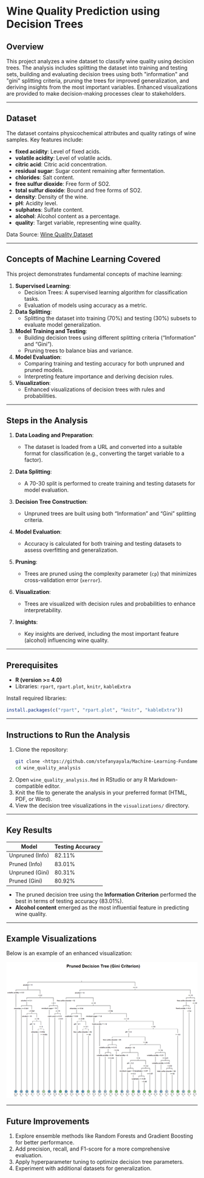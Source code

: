 # Wine Quality Prediction using Decision Trees

## Overview
This project analyzes a wine dataset to classify wine quality using decision trees. The analysis includes splitting the dataset into training and testing sets, building and evaluating decision trees using both "information" and "gini" splitting criteria, pruning the trees for improved generalization, and deriving insights from the most important variables. Enhanced visualizations are provided to make decision-making processes clear to stakeholders.

---

## Dataset
The dataset contains physicochemical attributes and quality ratings of wine samples. Key features include:
- **fixed acidity**: Level of fixed acids.
- **volatile acidity**: Level of volatile acids.
- **citric acid**: Citric acid concentration.
- **residual sugar**: Sugar content remaining after fermentation.
- **chlorides**: Salt content.
- **free sulfur dioxide**: Free form of SO2.
- **total sulfur dioxide**: Bound and free forms of SO2.
- **density**: Density of the wine.
- **pH**: Acidity level.
- **sulphates**: Sulfate content.
- **alcohol**: Alcohol content as a percentage.
- **quality**: Target variable, representing wine quality.

Data Source: [Wine Quality Dataset](https://archive.ics.uci.edu/ml/datasets/Wine+Quality)

---

## Concepts of Machine Learning Covered
This project demonstrates fundamental concepts of machine learning:
1. **Supervised Learning**:
   - Decision Trees: A supervised learning algorithm for classification tasks.
   - Evaluation of models using accuracy as a metric.
2. **Data Splitting**:
   - Splitting the dataset into training (70%) and testing (30%) subsets to evaluate model generalization.
3. **Model Training and Testing**:
   - Building decision trees using different splitting criteria (“Information” and “Gini”).
   - Pruning trees to balance bias and variance.
4. **Model Evaluation**:
   - Comparing training and testing accuracy for both unpruned and pruned models.
   - Interpreting feature importance and deriving decision rules.
5. **Visualization**:
   - Enhanced visualizations of decision trees with rules and probabilities.

---

## Steps in the Analysis

1. **Data Loading and Preparation**:
   - The dataset is loaded from a URL and converted into a suitable format for classification (e.g., converting the target variable to a factor).

2. **Data Splitting**:
   - A 70-30 split is performed to create training and testing datasets for model evaluation.

3. **Decision Tree Construction**:
   - Unpruned trees are built using both “Information” and “Gini” splitting criteria.

4. **Model Evaluation**:
   - Accuracy is calculated for both training and testing datasets to assess overfitting and generalization.

5. **Pruning**:
   - Trees are pruned using the complexity parameter (`cp`) that minimizes cross-validation error (`xerror`).

6. **Visualization**:
   - Trees are visualized with decision rules and probabilities to enhance interpretability.

7. **Insights**:
   - Key insights are derived, including the most important feature (alcohol) influencing wine quality.

---

## Prerequisites
- **R (version >= 4.0)**
- Libraries: `rpart`, `rpart.plot`, `knitr`, `kableExtra`

Install required libraries:
```R
install.packages(c("rpart", "rpart.plot", "knitr", "kableExtra"))
```

---

## Instructions to Run the Analysis
1. Clone the repository:
   ```bash
   git clone <https://github.com/stefanyayala/Machine-Learning-Fundamentals>
   cd wine_quality_analysis
   ```
2. Open `wine_quality_analysis.Rmd` in RStudio or any R Markdown-compatible editor.
3. Knit the file to generate the analysis in your preferred format (HTML, PDF, or Word).
4. View the decision tree visualizations in the `visualizations/` directory.

---

## Key Results
| Model               | Testing Accuracy |
|---------------------|------------------|
| Unpruned (Info)     | 82.11%          |
| Pruned (Info)       | 83.01%          |
| Unpruned (Gini)     | 80.31%          |
| Pruned (Gini)       | 80.92%          |

- The pruned decision tree using the **Information Criterion** performed the best in terms of testing accuracy (83.01%).
- **Alcohol content** emerged as the most influential feature in predicting wine quality.

---

## Example Visualizations
Below is an example of an enhanced visualization:

![Pruned Decision Tree (Gini)](prune-decision-tree-gini.png)

---

## Future Improvements
1. Explore ensemble methods like Random Forests and Gradient Boosting for better performance.
2. Add precision, recall, and F1-score for a more comprehensive evaluation.
3. Apply hyperparameter tuning to optimize decision tree parameters.
4. Experiment with additional datasets for generalization.
